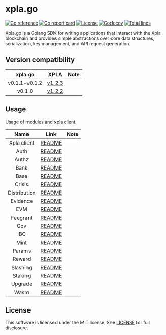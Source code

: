 # xpla.go

[![Go reference](https://pkg.go.dev/badge/github.com/xpladev/xpla.go.svg)](https://pkg.go.dev/github.com/xpladev/xpla.go)
[![Go report card](https://goreportcard.com/badge/github.com/xpladev/xpla.go)](https://goreportcard.com/report/github.com/xpladev/xpla.go)
[![License](https://img.shields.io/github/license/xpladev/xpla.go.svg)](https://github.com/xpladev/xpla.go/blob/main/LICENSE)
[![Codecov](https://codecov.io/gh/xpladev/xpla.go/branch/main/graph/badge.svg)](https://app.codecov.io/gh/xpladev/xpla.go)
[![Total lines](https://tokei.rs/b1/github/xpladev/xpla.go)](https://github.com/xpladev/xpla.go)

Xpla.go is a Golang SDK for writing applications that interact with the Xpla blockchain and provides simple abstractions over core data structures, serialization, key management, and API request generation.

## Version compatibility

|xpla.go|XPLA|Note|
|:---:|:---:|:---:|
|v0.1.1-v0.1.2|[v1.2.3](https://github.com/xpladev/xpla/tree/v1.2.3)||
|v0.1.0|[v1.2.2](https://github.com/xpladev/xpla/tree/v1.2.2)||


## Usage
Usage of modules and xpla client.

|Name|Link|Note|
|:---:|:---:|:---:|
|Xpla client|[README](./client/README.md)||
|Auth|[README](./core/auth/README.md)||
|Authz|[README](./core/authz/README.md)||
|Bank|[README](./core/bank/README.md)||
|Base|[README](./core/base/README.md)||
|Crisis|[README](./core/crisis/README.md)||
|Distribution|[README](./core/distribution/README.md)||
|Evidence|[README](./core/evidence/README.md)||
|EVM|[README](./core/evm/README.md)||
|Feegrant|[README](./core/feegrant/README.md)||
|Gov|[README](./core/gov/README.md)||
|IBC|[README](./core/ibc/README.md)||
|Mint|[README](./core/mint/README.md)||
|Params|[README](./core/params/README.md)||
|Reward|[README](./core/reward/README.md)||
|Slashing|[README](./core/slashing/README.md)||
|Staking|[README](./core/staking/README.md)||
|Upgrade|[README](./core/upgrade/README.md)||
|Wasm|[README](./core/wasm/README.md)||

## License
This software is licensed under the MIT license. See [LICENSE](./LICENSE) for full disclosure.